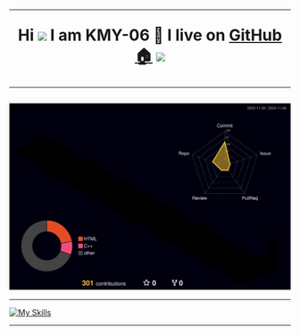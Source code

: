 

<h1 align="center">
 
---
 
Hi <img src="https://media.giphy.com/media/hvRJCLFzcasrR4ia7z/giphy.gif" width="27">  I am KMY-06 🌱 I live on <a href="https://github.com" title="GitHub">GitHub 🏠</a>
<img src="https://media4.giphy.com/media/v1.Y2lkPTc5MGI3NjExaTc1YXlvb2xwNDRmczlua2hhazh1dWliNmZsbndycXFrcDVyYnVhZiZlcD12MV9pbnRlcm5hbF9naWZfYnlfaWQmY3Q9Zw/ZgTRcH0SbiLV1wolnR/giphy.webp" width="25">
<!--
**KongMoyu/KongMoyu** is a ✨ _special_ ✨ repository because its `README.md` (this file) appears on your GitHub profile.

Here are some ideas to get you started:
<a href="https://linux.do" title="Linux Do">
- 🔭 I’m currently working on ...
- 🌱 I’m currently learning ...
- 👯 I’m looking to collaborate on ...
- 🤔 I’m looking for help with ...
- 💬 Ask me about ...
- 📫 How to reach me: ...
- 😄 Pronouns: ...
- ⚡ Fun fact: ...

🖥️💵⚒️🏡
⚙️🔨🔭
💡💻🏠
-->
---

</h1>


![](./profile-3d-contrib/profile-night-rainbow.svg)



-------
<!--
<h1 align="center">
 
 <a href="https://linux.do">⚒️ My Tech Tools</a>

</h1>

&theme=light

-->

[![My Skills](https://skillicons.dev/icons?i=md,obsidian,latex,vue,nodejs,aws,php,mysql,react,vscode,githubactions,github,git,swift,html,css,js,ts,c,cpp,fastapi,arduino,ros,raspberrypi,unity,python,pycharm,matlab,pytorch,opencv)](https://skillicons.dev)

------

